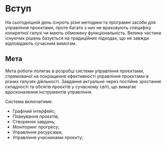 # Вступ

На сьогоднішній день існують різні методики та програмні засоби для управління проєктами, проте багато з них не враховують специфіку конкретної галузі чи мають обмежену функціональність. Велика частина існуючих рішень базується на традиційних підходах, що не завжди відповідають сучасним вимогам.

## Мета
Мета роботи полягає в розробці системи управління проєктами, спрямованої на покращення ефективності управління проєктами в різних галузях діяльності. Завдання актуальне через постійне зростання складності та обсягів проєктів у сучасному світі, що вимагає вдосконалення інструментів управління.

Система включатиме:
 - Графіний інтерфейс;
 - Планування проєктів;
 - Створення завдань; 
 - Моніторинг прогресу;
 - Управління ресурсами;
 - Управління учасниками проєкту;